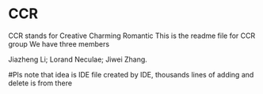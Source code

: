 # CCR
CCR stands for Creative Charming Romantic
This is the readme file for CCR group
We have three members

Jiazheng Li;
Lorand Neculae;
Jiwei Zhang.

#Pls note that idea is IDE file created by IDE, thousands lines of adding and delete is from there
